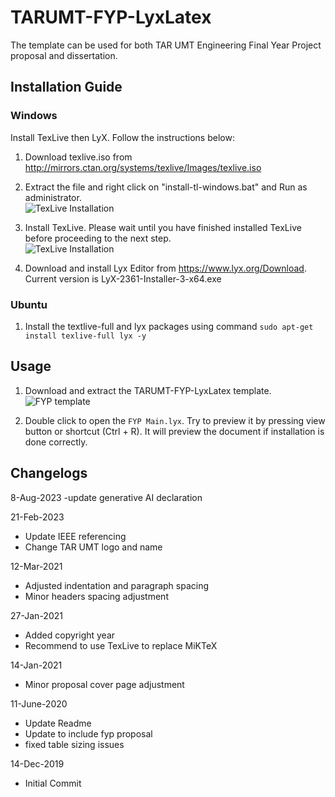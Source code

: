 # TARUMT-FYP-LyxLatex
The template can be used for both TAR UMT Engineering Final Year Project proposal and dissertation.

## Installation Guide

### Windows

Install TexLive then LyX. Follow the instructions below:  

1. Download texlive.iso from http://mirrors.ctan.org/systems/texlive/Images/texlive.iso

2. Extract the file and right click on "install-tl-windows.bat" and Run as administrator. \
![TexLive Installation](/images/TexLive_RunAsAdmin.png)

3. Install TexLive. Please wait until you have finished installed TexLive before proceeding to the next step. \
![TexLive Installation](/images/TexLive_Install.png)

4. Download and install Lyx Editor from https://www.lyx.org/Download. Current version is LyX-2361-Installer-3-x64.exe

### Ubuntu
1. Install the textlive-full and lyx packages using command `sudo apt-get install texlive-full lyx -y`

## Usage

1. Download and extract the TARUMT-FYP-LyxLatex template. \
![FYP template](/images/download_template.png)

2. Double click to open the `FYP Main.lyx`. Try to preview it by pressing view button or shortcut (Ctrl + R). It will preview the document if installation is done correctly.


## Changelogs
8-Aug-2023
-update generative AI declaration

21-Feb-2023
- Update IEEE referencing 
- Change TAR UMT logo and name

12-Mar-2021
- Adjusted indentation and paragraph spacing
- Minor headers spacing adjustment

27-Jan-2021
- Added copyright year
- Recommend to use TexLive to replace MiKTeX

14-Jan-2021 
- Minor proposal cover page adjustment

11-June-2020 
- Update Readme
- Update to include fyp proposal
- fixed table sizing issues

14-Dec-2019 
- Initial Commit


